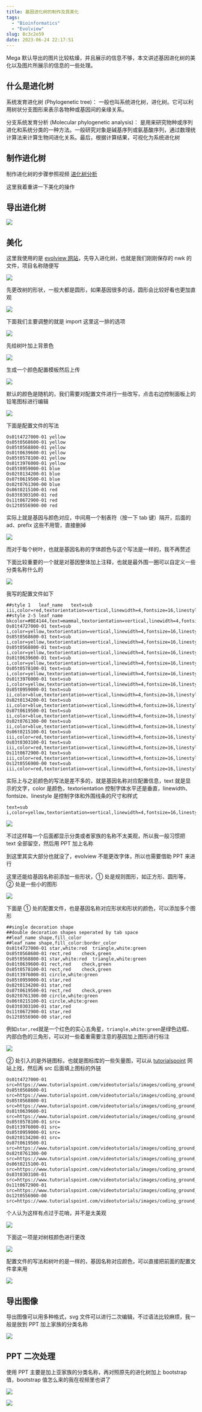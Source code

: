 ```yaml
---
title: 基因进化树的制作及其美化
tags:
  - "Bioinformatics"
  - "Evolview"
slug: 8c3c2e59
date: 2023-06-24 22:17:51
---
```


Mega 默认导出的图片比较枯燥，并且展示的信息不够，本文讲述基因进化树的美化以及图片所展示的信息的一些处理。

<!--more-->

## 什么是进化树

系统发育进化树 (Phylogenetic tree)： 一般也叫系统进化树，进化树。它可以利用树状分支图形来表示各物种或基因间的亲缘关系。

分支系统发育分析 (Molecular phylogenetic analysis)： 是用来研究物种或序列进化和系统分类的一种方法。一般研究对象是碱基序列或氨基酸序列，通过数理统计算法来计算生物间进化关系。最后，根据计算结果，可视化为系统进化树

## 制作进化树

制作进化树的步骤参照视频 [进化树分析](https://www.bilibili.com/video/BV1gs4y1N7ja/?vd_source=f785a7035a51b96b9abcf6b14d1036ea)

这里我着重讲一下美化的操作

## 导出进化树

![](https://cdn.jsdelivr.net/gh/yuanj82/static/blog/20230624223655.png)

## 美化

这里我使用的是 [evolview 网站](http://www.evolgenius.info/evolview/)，先导入进化树，也就是我们刚刚保存的 nwk 的文件，项目名称随便写

![](https://cdn.jsdelivr.net/gh/yuanj82/static/blog/20230624224250.png)

先更改树的形状，一般大都是圆形，如果基因很多的话，圆形会比较好看也更加直观

![](https://cdn.jsdelivr.net/gh/yuanj82/static/blog/20230624224423.png)

下面我们主要调整的就是 import 这里这一排的选项

![](https://cdn.jsdelivr.net/gh/yuanj82/static/blog/20230624224507.png)

先给树叶加上背景色

![](https://cdn.jsdelivr.net/gh/yuanj82/static/blog/20230624224544.png)

生成一个颜色配置模板然后上传

![](https://cdn.jsdelivr.net/gh/yuanj82/static/blog/20230624224638.png)

默认的颜色是随机的，我们需要对配置文件进行一些改写，点击右边控制面板上的铅笔图标进行编辑

![](https://cdn.jsdelivr.net/gh/yuanj82/static/blog/20230624224754.png)

下面是配置文件的写法

```
Os01t4727000-01	yellow
Os05t0568600-01	yellow
Os05t0568800-01	yellow
Os01t0639600-01	yellow
Os05t0578100-01	yellow
Os01t3976000-01	yellow
Os05t0959000-01	blue
Os02t0134200-01	blue
Os07t0619500-01	blue
Os02t0761300-00	blue
Os06t0215100-01	red
Os03t0303100-01	red
Os11t0672900-01	red
Os12t0556900-00	red
```

实际上就是基因与颜色对应，中间用一个制表符（按一下 tab 键）隔开，后面的 ad、prefix 这些不用管，直接删掉

![](https://cdn.jsdelivr.net/gh/yuanj82/static/blog/20230624225048.png)

而对于每个树叶，也就是基因名称的字体颜色与这个写法是一样的，我不再赘述

下面比较重要的一个就是对基因整体加上注释，也就是最外围一圈可以自定义一些分类名称什么的

![](https://cdn.jsdelivr.net/gh/yuanj82/static/blog/20230624225640.png)

我写的配置文件如下

```
##style 1	leaf_name	text=sub iii,color=red,textorientation=vertical,linewidth=4,fontsize=16,linestyle=dashed
##style 2-5	leaf_name	bkcolor=#BE4144,text=mammal,textorientation=vertical,linewidth=4,fontsize=16
Os01t4727000-01	text=sub i,color=yellow,textorientation=vertical,linewidth=4,fontsize=16,linestyle=dashed
Os05t0568600-01	text=sub i,color=yellow,textorientation=vertical,linewidth=4,fontsize=16,linestyle=dashed
Os05t0568800-01	text=sub i,color=yellow,textorientation=vertical,linewidth=4,fontsize=16,linestyle=dashed
Os01t0639600-01	text=sub i,color=yellow,textorientation=vertical,linewidth=4,fontsize=16,linestyle=dashed
Os05t0578100-01	text=sub i,color=yellow,textorientation=vertical,linewidth=4,fontsize=16,linestyle=dashed
Os01t3976000-01	text=sub i,color=yellow,textorientation=vertical,linewidth=4,fontsize=16,linestyle=dashed
Os05t0959000-01	text=sub ii,color=blue,textorientation=vertical,linewidth=4,fontsize=16,linestyle=dashed
Os02t0134200-01	text=sub ii,color=blue,textorientation=vertical,linewidth=4,fontsize=16,linestyle=dashed
Os07t0619500-01	text=sub ii,color=blue,textorientation=vertical,linewidth=4,fontsize=16,linestyle=dashed
Os02t0761300-00	text=sub ii,color=blue,textorientation=vertical,linewidth=4,fontsize=16,linestyle=dashed
Os06t0215100-01	text=sub iii,color=red,textorientation=vertical,linewidth=4,fontsize=16,linestyle=dashed
Os03t0303100-01	text=sub iii,color=red,textorientation=vertical,linewidth=4,fontsize=16,linestyle=dashed
Os11t0672900-01	text=sub iii,color=red,textorientation=vertical,linewidth=4,fontsize=16,linestyle=dashed
Os12t0556900-00	text=sub iii,color=red,textorientation=vertical,linewidth=4,fontsize=16,linestyle=dashed
```

实际上与之前颜色的写法是差不多的，就是基因名称对应配置信息，text 就是显示的文字，color 是颜色，textorientation 控制字体水平还是垂直，linewidth、fontsize、linestyle 是控制字体和外围线条的尺寸和样式

```
text=sub i,color=yellow,textorientation=vertical,linewidth=4,fontsize=16,linestyle=dashed
```

![](https://cdn.jsdelivr.net/gh/yuanj82/static/blog/20230624225942.png)

不过这样每一个后面都显示分类或者家族的名称不太美观，所以我一般习惯把 text 全部留空，然后用 PPT 加上名称

到这里其实大部分也就没了，evolview 不能更改字体，所以也需要借助 PPT 来进行

这里还能给基因名称前添加一些形状，① 处是规则图形，如正方形、圆形等，② 处是一些小的图形

![](https://cdn.jsdelivr.net/gh/yuanj82/static/blog/20230624230526.png)

下面是 ① 处的配置文件，也是基因名称对应形状和形状的颜色，可以添加多个图形

```
##single decoration shape
##double decoration shapes seperated by tab space
##leaf_name	shape,fill_color
##leaf_name	shape,fill_color:border_color
Os01t4727000-01	star,white:red	triangle,white:green
Os05t0568600-01	rect,red	check,green
Os05t0568800-01	star,white:red	triangle,white:green
Os01t0639600-01	rect,red	check,green
Os05t0578100-01	rect,red	check,green
Os01t3976000-01	circle,white:green
Os05t0959000-01	star,red
Os02t0134200-01	star,red
Os07t0619500-01	rect,red	check,green
Os02t0761300-00	circle,white:green
Os06t0215100-01	circle,white:green
Os03t0303100-01	star,red
Os11t0672900-01	star,red
Os12t0556900-00	star,red
```

例如`star,red`就是一个红色的实心五角星，`triangle,white:green`是绿色边框、内部白色的三角形，可以对一些着重需要注意的基因加上图形进行标注

![](https://cdn.jsdelivr.net/gh/yuanj82/static/blog/20230624230927.png)

② 处引入的是外链图标，也就是图标库的一些矢量图，可以从 [tutorialspoint](https://www.tutorialspoint.com/index.htm) 网站上找，然后再 src 后面填上图标的外链

```
Os01t4727000-01	src=https://www.tutorialspoint.com/videotutorials/images/coding_ground_home.jpg
Os05t0568600-01	src=https://www.tutorialspoint.com/videotutorials/images/coding_ground_home.jpg
Os05t0568800-01	src=https://www.tutorialspoint.com/videotutorials/images/coding_ground_home.jpg
Os01t0639600-01	src=https://www.tutorialspoint.com/videotutorials/images/coding_ground_home.jpg
Os05t0578100-01	src=
Os01t3976000-01	src=
Os05t0959000-01	src=
Os02t0134200-01	src=
Os07t0619500-01	src=https://www.tutorialspoint.com/videotutorials/images/coding_ground_home.jpg
Os02t0761300-00	src=https://www.tutorialspoint.com/videotutorials/images/coding_ground_home.jpg
Os06t0215100-01	src=https://www.tutorialspoint.com/videotutorials/images/coding_ground_home.jpg
Os03t0303100-01	src=https://www.tutorialspoint.com/videotutorials/images/coding_ground_home.jpg
Os11t0672900-01	src=https://www.tutorialspoint.com/videotutorials/images/coding_ground_home.jpg
Os12t0556900-00	src=https://www.tutorialspoint.com/videotutorials/images/coding_ground_home.jpg
```

个人认为这样有点过于花哨，并不是太美观

![](https://cdn.jsdelivr.net/gh/yuanj82/static/blog/20230624231316.png)

下面这一项是对树枝颜色进行更改

![](https://cdn.jsdelivr.net/gh/yuanj82/static/blog/20230624231349.png)

配置文件的写法和树叶的是一样的，基因名称对应颜色，可以直接把前面的配置文件拿来用

![](https://cdn.jsdelivr.net/gh/yuanj82/static/blog/20230624231552.png)

## 导出图像

导出图像可以用多种格式，svg 文件可以进行二次编辑，不过语法比较麻烦，我一般是放到 PPT 加上家族的分类名称

![](https://cdn.jsdelivr.net/gh/yuanj82/static/blog/20230624231659.png)

## PPT 二次处理

使用 PPT 主要是加上亚家族的分类名称，再对照原先的进化树加上 bootstrap 值，bootstrap 值怎么来的我在视频里也讲了

![](https://cdn.jsdelivr.net/gh/yuanj82/static/blog/20230624231930.png)

![](https://cdn.jsdelivr.net/gh/yuanj82/static/blog/20230624232226.png)

